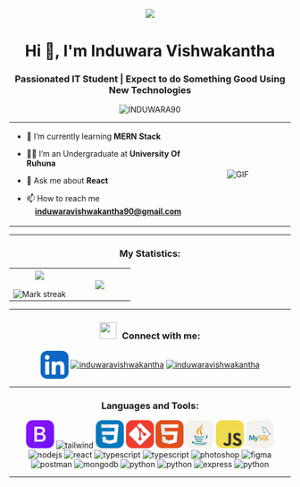 <p align="center" ><img  src = "https://github.com/7oSkaaa/7oSkaaa/blob/main/Images/about_me.gif?raw=true" width = 100px></p>
<h1 align="center">Hi 👋, I'm Induwara Vishwakantha</h1>
<h3 align="center">Passionated IT Student | Expect to do Something Good Using New Technologies</h3>
<p align="center"> <img src="https://komarev.com/ghpvc/?username=INDUWARA90&label=Profile%20views&color=0e75b6&style=flat" alt="INDUWARA90" /> </p>

<table align="center">
<tr border="none">
<td width="50%" align="left">
  
- 🌱 I’m currently learning **MERN Stack**

- 🧑‍🎓 I’m an Undergraduate at **University Of Ruhuna**

- 💬 Ask me about **React**

- 📫 How to reach me &nbsp;&nbsp;&nbsp;&nbsp;**induwaravishwakantha90@gmail.com**
  

</td>
<td width="50%" align="center">

  <img align="center" top="500" height="300" width="400" alt="GIF" src="https://media.giphy.com/media/SWoSkN6DxTszqIKEqv/giphy.gif">
  
</td>
</tr>
</table>
<hr>
<h3 align="center">My Statistics:</h3>
<p align="center">
<table align="center">
<tr border="none">
<td width="50%" align="center">
  
  <img  align="center"  src="https://github-readme-stats.vercel.app/api?username=INDUWARA90&theme=dark&show_icons=true&count_private=true" />
  <br></br>
  <img  title="🔥 Get streak stats for your profile at git.io/streak-stats" alt="Mark streak" src="https://github-readme-streak-stats.herokuapp.com/?user=INDUWARA90&theme=dark&hide_border=false" /> 
</td>
<td width="50%" align="center">

  <img  align="center"  src="https://github-readme-stats.anuraghazra1.vercel.app/api/top-langs/?username=INDUWARA90&theme=dark&hide_border=false&no-bg=true&no-frame=true&langs_count=10"/>
  
  </td>
</tr>
</table>

<hr>



<h3 align="center"> <img src="https://media.giphy.com/media/iY8CRBdQXODJSCERIr/giphy.gif" width="30" height="30" style="margin-right: 10px;">Connect with me:</h3>
<p align="center">
<a href="https://www.linkedin.com/in/induwara-vishwakantha-714b942b8/" target="blank"><img align="center" src="https://github.com/tandpfun/skill-icons/blob/main/icons/LinkedIn.svg" alt="induwaravishwakantha" height="50" width="50" /></a>
<a href="https://web.facebook.com/induwara.vishwakantha.1" target="blank"><img align="center" src="https://raw.githubusercontent.com/rahuldkjain/github-profile-readme-generator/master/src/images/icons/Social/facebook.svg" alt="induwaravishwakantha" height="50" width="50" /></a>
<a href="https://www.instagram.com/induwara_vishwakantha/" target="blank"><img align="center" src="https://www.edigitalagency.com.au/wp-content/uploads/new-Instagram-icon-png-full-colour.png" alt="induwaravishwakantha" height="50" width="50" /></a>
</p>
<hr>

<h3 align="center">Languages and Tools:</h3>
<p align="center">
        <img src="https://github.com/tandpfun/skill-icons/blob/main/icons/Bootstrap.svg" alt="bootstrap" width="50" height="50"/>
        <img src="https://github.com/Scar1109/skill-icons/blob/Scar1109/icons/TailwindCSS-Light.svg" alt="tailwind" width="50" height="50"/>
        <img src="https://github.com/tandpfun/skill-icons/blob/main/icons/CSS.svg" alt="css3" width="50" height="50"/> 
        <img src="https://github.com/tandpfun/skill-icons/blob/main/icons/Git.svg" alt="git" width="50" height="50"/>
        <img src="https://github.com/tandpfun/skill-icons/blob/main/icons/HTML.svg" alt="html5" width="50" height="50"/> 
        <img src="https://github.com/tandpfun/skill-icons/blob/main/icons/Java-Light.svg" alt="java" width="50" height="50"/>
        <img src="https://github.com/tandpfun/skill-icons/blob/main/icons/JavaScript.svg" alt="javascript" width="50" height="50"/> 
        <img src="https://github.com/tandpfun/skill-icons/blob/main/icons/MySQL-Light.svg" alt="mysql" width="50" height="50"/> 
        <img src="https://github.com/Scar1109/skill-icons/blob/main/icons/NodeJS-Light.svg" alt="nodejs" width="50" height="50"/> 
        <img src="https://github.com/Scar1109/skill-icons/blob/main/icons/React-Light.svg" alt="react" width="50" height="50"/>
        <img src="https://github.com/Scar1109/skill-icons/blob/main/icons/TypeScript.svg" alt="typescript" width="50" height="50"/>
        <img src="https://github.com/Scar1109/skill-icons/blob/main/icons/Angular-Light.svg" alt="typescript" width="50" height="50"/>
        <img src="https://github.com/Scar1109/skill-icons/blob/Scar1109/icons/Photoshop.svg" alt="photoshop" width="50" height="50"/> 
        <img src="https://github.com/Scar1109/skill-icons/blob/main/icons/Figma-Light.svg" alt="figma" width="50" height="50"/> 
        <img src="https://github.com/Scar1109/skill-icons/blob/main/icons/Postman.svg" alt="postman" width="50" height="50"/> 
        <img src="https://github.com/Scar1109/skill-icons/blob/main/icons/MongoDB.svg" alt="mongodb" width="50" height="50"/>
        <img src="https://github.com/Scar1109/skill-icons/blob/main/icons/Python-Light.svg" alt="python" width="50" height="50"/>
        <img src="https://github.com/Scar1109/skill-icons/blob/main/icons/Netlify-Light.svg" alt="python" width="50" height="50"/>
        <img src="https://github.com/Scar1109/skill-icons/blob/main/icons/ExpressJS-Light.svg" alt="express" width="50" height="50"/>
        <img src="https://github.com/Scar1109/skill-icons/blob/main/icons/NextJS-Light.svg" alt="python" width="50" height="50"/>
  
  </p>
<hr>
